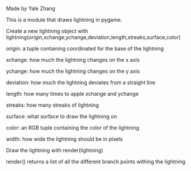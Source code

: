 Made by Yale Zhang

This is a module that draws lightning in pygame.


Create a new lightning object with lightning(origin,xchange,ychange,deviation,length,streaks,surface,color)

origin: a tuple containing coordinated for the base of the lightning

xchange: how much the lightning changes on the x axis

ychange: how much the lightning changes on the y axis

deviation: how much the lightning deviates from a straight line

length: how many times to apple xchange and ychange

streaks: how many streaks of lightning

surface: what surface to draw the lightning on

color: an RGB tuple containing the color of the lightning

width: how wide the lightning should be in pixels


Draw the lightning with render(lightning)

render() returns a list of all the different branch points withing the lightning
